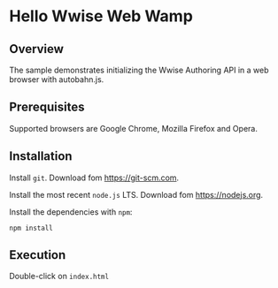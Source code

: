 # Hello Wwise Web Wamp

## Overview 

The sample demonstrates initializing the Wwise Authoring API in a web browser with autobahn.js.

## Prerequisites

Supported browsers are Google Chrome, Mozilla Firefox and Opera.

## Installation

Install `git`. Download fom <https://git-scm.com>.

Install the most recent `node.js` LTS. Download fom <https://nodejs.org>.

Install the dependencies with `npm`:

    npm install

## Execution

Double-click on `index.html`